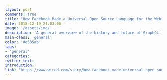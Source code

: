 ```yaml
---
layout: post
comments: true
title: "How Facebook Made a Universal Open Source Language for the Web"
date: 2018-12-19 21:03:06
image: '/assets/img/'
description: 'A general overview of the history and future of GraphQL'
main-class: 'general'
color: '#e535ab'
tags:
- 'general'
categories:
twitter_text:
introduction: 
link: 'https://www.wired.com/story/how-facebook-made-universal-open-source-language-web/'
---
```


